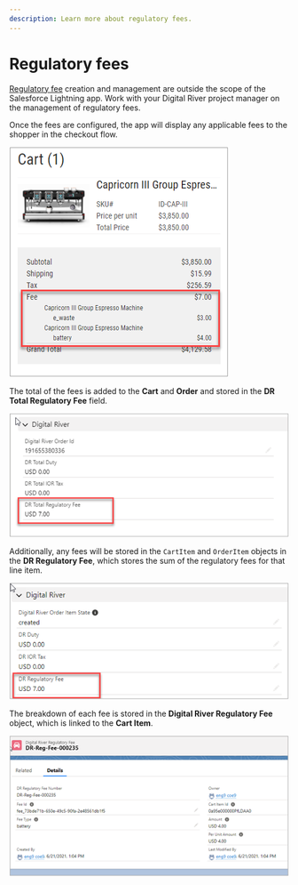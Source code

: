 ```yaml
---
description: Learn more about regulatory fees.
---
```


# Regulatory fees

[Regulatory fee](https://docs.digitalriver.com/digital-river-api/regulatory-fees) creation and management are outside the scope of the Salesforce Lightning app. Work with your Digital River project manager on the management of regulatory fees.&#x20;

Once the fees are configured, the app will display any applicable fees to the shopper in the checkout flow.

![](<../.gitbook/assets/Regulatory fee 1.png>)

The total of the fees is added to the **Cart** and **Order** and stored in the **DR Total Regulatory Fee** field.

![](<../.gitbook/assets/Regulatory fee 2.png>)

Additionally, any fees will be stored in the `CartItem` and `OrderItem` objects in the **DR Regulatory Fee**, which stores the sum of the regulatory fees for that line item.

![](<../.gitbook/assets/Regulatory fee 3.png>)

The breakdown of each fee is stored in the **Digital River Regulatory Fee** object, which is linked to the **Cart Item**.

![](<../.gitbook/assets/Regulatory fee 4.png>)
